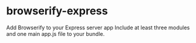browserify-express
==================

Add Browserify to your Express server app
Include at least three modules and one main app.js file to your bundle.
